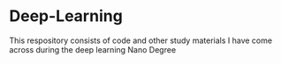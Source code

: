 # Deep-Learning
This respository consists of code and other study materials I have come across during the deep learning Nano Degree
